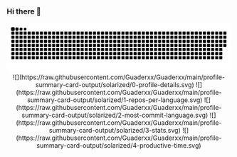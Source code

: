 ### Hi there 👋

<picture>
  <source media="(prefers-color-scheme: dark)" srcset="https://raw.githubusercontent.com/Guaderxx/Guaderxx/output/github-snake-dark.svg">
  <source media="(prefers-color-scheme: light)" srcset="https://raw.githubusercontent.com/Guaderxx/Guaderxx/output/github-snake.svg">
  <img alt="github-snake" src="https://raw.githubusercontent.com/Guaderxx/Guaderxx/output/github-snake.svg">
</picture>

<div align="center">
![](https://raw.githubusercontent.com/Guaderxx/Guaderxx/main/profile-summary-card-output/solarized/0-profile-details.svg)
![](https://raw.githubusercontent.com/Guaderxx/Guaderxx/main/profile-summary-card-output/solarized/1-repos-per-language.svg)
![](https://raw.githubusercontent.com/Guaderxx/Guaderxx/main/profile-summary-card-output/solarized/2-most-commit-language.svg)
![](https://raw.githubusercontent.com/Guaderxx/Guaderxx/main/profile-summary-card-output/solarized/3-stats.svg)
![](https://raw.githubusercontent.com/Guaderxx/Guaderxx/main/profile-summary-card-output/solarized/4-productive-time.svg)
</div>


<!--
[![Anurag's GitHub stats](https://github-readme-stats.vercel.app/api?username=Guaderxx&count_private=true&show_icons=true&theme=dark)](https://github.com/anuraghazra/github-readme-stats)

[![Top Langs](https://github-readme-stats.vercel.app/api/top-langs/?username=Guaderxx)](https://github.com/anuraghazra/github-readme-stats)

[![willianrod's wakatime stats](https://github-readme-stats.vercel.app/api/wakatime?username=Guaderxx)](https://github.com/anuraghazra/github-readme-stats)
-->

<!--
**Guaderxx/Guaderxx** is a ✨ _special_ ✨ repository because its `README.md` (this file) appears on your GitHub profile.

Here are some ideas to get you started:

- 🔭 I’m currently working on ...
- 🌱 I’m currently learning ...
- 👯 I’m looking to collaborate on ...
- 🤔 I’m looking for help with ...
- 💬 Ask me about ...
- 📫 How to reach me: ...
- 😄 Pronouns: ...
- ⚡ Fun fact: ...
-->
